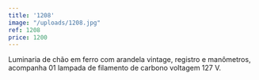 ```yaml
---
title: '1208'
image: "/uploads/1208.jpg"
ref: 1208
price: 1200
---
```


Luminaria de chão em ferro com arandela vintage, registro e manômetros, acompanha 01 lampada de filamento de carbono voltagem 127 V.
